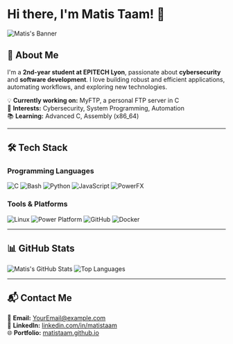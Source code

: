 # Hi there, I'm Matis Taam! 👋

![Matis's Banner](https://source.unsplash.com/1600x400/?technology,coding)

## 🚀 About Me

I'm a **2nd-year student at EPITECH Lyon**, passionate about **cybersecurity** and **software development**. I love building robust and efficient applications, automating workflows, and exploring new technologies.  

💡 **Currently working on:** MyFTP, a personal FTP server in C  
🎯 **Interests:** Cybersecurity, System Programming, Automation  
📚 **Learning:** Advanced C, Assembly (x86_64) 

---

## 🛠️ Tech Stack

### Programming Languages
![C](https://img.shields.io/badge/C-%2300599C.svg?style=flat&logo=c&logoColor=white)
![Bash](https://img.shields.io/badge/Bash-%23121011.svg?style=flat&logo=gnu-bash&logoColor=white)
![Python](https://img.shields.io/badge/Python-%233776AB.svg?style=flat&logo=python&logoColor=white)
![JavaScript](https://img.shields.io/badge/JavaScript-%23F7DF1E.svg?style=flat&logo=javascript&logoColor=black)
![PowerFX](https://img.shields.io/badge/PowerFX-%230078D7.svg?style=flat&logo=microsoft&logoColor=white)

### Tools & Platforms
![Linux](https://img.shields.io/badge/Linux-%23FCC624.svg?style=flat&logo=linux&logoColor=black)
![Power Platform](https://img.shields.io/badge/Power%20Platform-%235F3CBA.svg?style=flat&logo=microsoft-powerapps&logoColor=white)
![GitHub](https://img.shields.io/badge/GitHub-%23181717.svg?style=flat&logo=github&logoColor=white)
![Docker](https://img.shields.io/badge/Docker-%230db7ed.svg?style=flat&logo=docker&logoColor=white)

---

## 📊 GitHub Stats

![Matis's GitHub Stats](https://github-readme-stats.vercel.app/api?username=matistaam&show_icons=true&theme=tokyonight)
![Top Languages](https://github-readme-stats.vercel.app/api/top-langs/?username=matistaam&layout=compact&theme=tokyonight)

---

## 📬 Contact Me

📧 **Email:** [YourEmail@example.com](mailto:YourEmail@example.com)  
💼 **LinkedIn:** [linkedin.com/in/matistaam](https://www.linkedin.com/in/matistaam/)  
🌐 **Portfolio:** [matistaam.github.io](https://matistaam.github.io/)  
